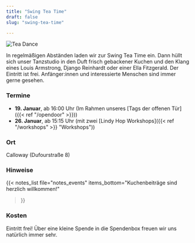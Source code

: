 ```yaml
---
title: "Swing Tea Time"
draft: false
slug: "swing-tea-time"

---
```


![Tea Dance](../slider_tea_dance.png)

[//]: # (> Der nächste Termin steht noch nicht fest.)

In regelmäßigen Abständen laden wir zur Swing Tea Time ein. Dann hüllt sich unser Tanzstudio in den Duft frisch gebackener Kuchen und den Klang eines Louis Armstrong, Django Reinhardt oder einer Ella Fitzgerald. Der Eintritt ist frei. Anfänger:innen und interessierte Menschen sind immer gerne gesehen. 

### Termine
- **19\. Januar**, ab 16:00 Uhr (Im Rahmen unseres [Tags der offenen Tür]({{< ref "/opendoor" >}}))
- **26\. Januar**, ab 15:15 Uhr (mit zwei [Lindy Hop Workshops]({{< ref "/workshops" >}} "Workshops"))

### Ort
Calloway (Dufourstraße 8)

### Hinweise
{{< notes_list file="notes_events"
items_bottom="Kuchenbeiträge sind herzlich willkommen!"
>}}

### Kosten
Eintritt frei! Über eine kleine Spende in die Spendenbox freuen wir uns natürlich immer sehr.
